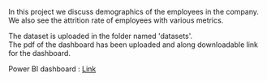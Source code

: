 In this project we discuss demographics of the employees in the company. We also see the attrition rate of employees with various metrics.               

The dataset is uploaded in the folder named 'datasets'.                         
The pdf of the dashboard has been uploaded and along downloadable link for the dashboard.

Power BI dashboard : [Link](https://drive.google.com/file/d/1D_ooV5qabfVvodH94PnvT7HrpluEdbGT/view?usp=sharing)
